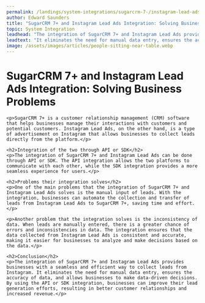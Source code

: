 ```yaml
---
permalink: /landings/system-integrations/sugarcrm-7-/instagram-lead-ads
author: Edward Saunders
title: "SugarCRM 7+ and Instagram Lead Ads Integration: Solving Business Problems"
topic: System Integration
leadhead: "The integration of SugarCRM 7+ and Instagram Lead Ads provides businesses with a seamless and efficient way to collect leads from Instagram"
leadtext: "It eliminates the need for manual data entry, ensures the accuracy of data, and allows businesses to make data-driven decisions. By using the API or SDK integration, businesses can improve their lead generation efforts, resulting in better customer relationships and increased revenue."
image: /assets/images/articles/people-sitting-near-table.webp
---
```

<div class="arttext">
	<h1>SugarCRM 7+ and Instagram Lead Ads Integration: Solving Business Problems</h1>

	<p>SugarCRM 7+ is a customer relationship management (CRM) software that helps businesses manage their interactions with customers and potential customers. Instagram Lead Ads, on the other hand, is a type of advertisement on Instagram that allows businesses to collect leads directly from the platform.</p>

	<h2>Integration of the two through API or SDK</h2>
	<p>The integration of SugarCRM 7+ and Instagram Lead Ads can be done through API or SDK. The API integration allows the two platforms to communicate with each other, while the SDK integration provides a more seamless experience for users.</p>

	<h2>Problems their integration solves</h2>
	<p>One of the main problems that the integration of SugarCRM 7+ and Instagram Lead Ads solves is the manual input of leads. With the integration, businesses can automate the collection and transfer of leads from Instagram Lead Ads to SugarCRM 7+, saving time and effort.</p>

	<p>Another problem that the integration solves is the inconsistency of data. When leads are manually entered, there is a greater chance of errors and inconsistencies in data. The integration ensures that the data collected from Instagram Lead Ads is consistent and accurate, making it easier for businesses to analyze and make decisions based on the data.</p>

	<h2>Conclusion</h2>
	<p>The integration of SugarCRM 7+ and Instagram Lead Ads provides businesses with a seamless and efficient way to collect leads from Instagram. It eliminates the need for manual data entry, ensures the accuracy of data, and allows businesses to make data-driven decisions. By using the API or SDK integration, businesses can improve their lead generation efforts, resulting in better customer relationships and increased revenue.</p>

</div>